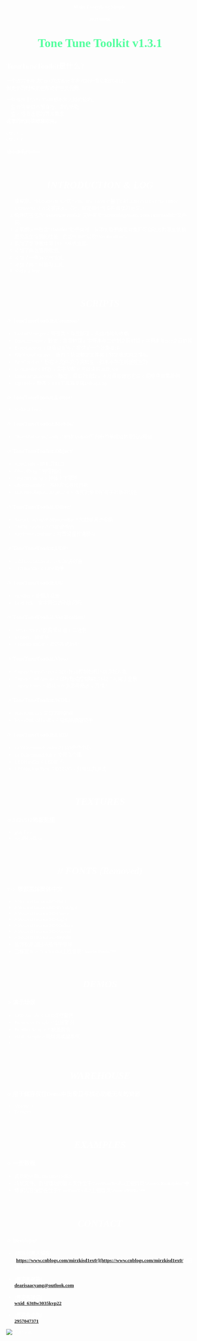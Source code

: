 <font face="Source Han Sans TC" size=2 color=#FFFFFF>

#### <center><font size=2>Make Everything Simple.</font></center>
#### <center><font size=2>2021/09/06</font></center>
# <center><font color="#54FF9F" size=6>**Tone Tune Toolkit v1.3.1**</font></center>
## ToneTuneToolkit是什么?
一个致力于帮助Unity六边形开发者减轻开发负担的项目。</br>
<s>但更多的时候是在帮助程序员偷懒。</s></br>

一些存在于Unity/C#中却不为人知的技巧。</br>
一些很简单但不想自行开发的功能。</br>
一些古怪且迷惑的开发需求。</br>
<strong>这里的代码请随意取用。</strong></br>
</br>
<kbd>Ctrl</kbd> + <kbd>C</kbd></br>
<kbd>Ctrl</kbd> + <kbd>V</kbd></br>
</br>
<s>哈！逮到你了！</s></br>

</br>

# <center>*INTRODUCTION & LOG*</center>
1. 请留意，“MirzkisD1Ex0”的“ToneTune Toolkit”基于<strong>GPL3.0</strong>(GNU General Public License v3.0)协议所开发。（对，就是那个传染性极强的协议。）
2. 插件内容包含“<strong>ToneTuneToolkit</strong>”文件夹及“<strong>StreamingAssets/ToneTuneToolkit</strong>”文件夹。
3. 当某模块中包含“**Handler**”助手类时，仅添加助手类至对象即可自动为其添加依赖。避免发生错误的组装。例如“**UDP**”以及“**Verification**”。
4. 添加了思源黑体简中OTF格式全套。
5. 添加了两张简易贴图。
6. 添加了一些演示用场景。
7. 添加了两个可怕的工具。
8. Nothing here.

</br>

# <center>*SCRIPTS*</center>
### -> ToneTuneToolkit.Common/
* ToolkitManager      // 管理类 // 存放路径 // 多数功能的依赖
* DataConverter       // 静态 // 数据转换 // 字符串与二进制之间转换 // 字符串与json之间转换
* EventListener       // 数值监听器 // 提供了一个泛型事件
* FileNameCapturer    // 静态 // 获取特定文件夹下特定格式的文件名
* PathChecker         // 静态 // 文件/文件夹检查 // 如果不存在则创建空的
* TextLoader          // 静态 // 文字加载 // 可以读取txt及json
* TimestampCapturer   // 静态 // 获取时间戳 // 本地获取静态方法 // 网络获取需单例
* TipTools            // 静态 // TTT工具箱专属Debug.Log

### -> ToneTuneToolkit.Editor/
* Nothing Here.

### -> ToneTuneToolkit.Mobile/
* ObjectRotateAndScale // 物体Android平台中的单指旋转及双指缩放

### -> ToneTuneToolkit.Object/
* NeonLight                   // 随机霓虹灯
* ObjectDrag                  // 物体拖动
* ObjectFloating              // 物体上下漂浮
* ObjectSearcher              // 多种方式寻找目标
* TraverseObejctChangeColor   // 改变对象及所有子对象的颜色

### -> ToneTuneToolkit.Other/
* AsyncLoadingWithProcessBar    // 加载场景进度条
* CMDLauncher                   // CMD命令行
* KeyPressSimulator             // 物理键盘按键模拟

### -> ToneTuneToolkit.UDP/
* UDPCommunicator   // UDP通讯器
* UDPHandler        // UDP助手

### -> ToneTuneToolkit.UI/
* Parallax    // 多层次视差
* TextFlick   // 文字通过透明度闪烁

### -> ToneTuneToolkit.Verification/
* AntiVerifier      // 反向验证器 // 二进制
* Verifier          // 验证器
* VerifierHandler   // 验证系统助手

### -> ToneTuneToolkit.View/
* CameraFocusObject   // 鼠标拖动控制相机环绕注视对象
* CameraLookAround    // 鼠标拖动控制相机环视 // 可用于全景
* CameraZoom          // 相机POV多层级缩放 // 开镜?

### -> ToneTuneToolkit.WOL/
* WakeOnLan           // 局域网唤醒器
* WakeOnLanHandler    // 局域网唤醒助手

### -> ToneTuneToolkit.LED/
* LEDCommandCenter // LED命令中心
* LEDCommandHub // 凌恩指令集
* LEDHandler // LED助手
* LEDNuclearShow // DEBUG // 灯带压力测试

</br>

# <center>*TEXTURES*</center>
### -> 512x512地板贴图
* grayfloor
* royalbluefloor

</br>

# <center>// *FONTS (Removed)*</center>
### // -> 思源黑体简体中文
* // SourceHanSansSC-Bold
* // SourceHanSansSC-ExtraLight
* // SourceHanSansSC-Heavy
* // SourceHanSansSC-Light
* // SourceHanSansSC-Medium
* // SourceHanSansSC-Normal
* // SourceHanSansSC-Regular
* 因体积原因已从插件中移除
* 已移至ToneTuneToolkit工程目录“<strong>Assets/Fonts</strong>”中

</br>

# <center>*DEMOS*</center>
### -> 演示场景
* LED Sample // LED灯控案例
* Panorama Sample // 全景案例
* Parallax Sample // 视差案例
* WOL Sample // 局域网唤醒案例
* ……

</br>

# <center>*WAREHOUSE*</center>
### -> 用于储存仅在Demo中出现且与核心功能无关的资源
* Materials
* Textures

</br>

# <center>*EXAMPLES*</center>
### -> 一些教程
* 该功能依赖ToneTuneToolkit
* 场景文件、教程辅助用脚本文件位于ToneTuneToolkit工程目录“<strong>Assets/Examples/</strong>”中
* 博客内容保存在位于ToneTuneToolkit工程目录“<strong>Assets/PDFs</strong>”中

</br>

# <center>*CONTACT*</center>
### -> Developer
* **[团队代言人博客]**</br>
  **[https://www.cnblogs.com/mirzkisd1ex0/](https://www.cnblogs.com/mirzkisd1ex0/ "记得常来光顾")**
  </br>

* **[开发者邮箱]**</br>
  **[dearisaacyang@outlook.com](https://outlook.live.com/ "欢迎来信联系")**
  </br>

* **[开发者微信]**</br>
  **[wxid_63t8w3035kvp22](https://weixin.qq.com/ "来啊交流啊")**
  </br>

* **[开发者企鹅]**</br>
  **[2957047371](https://im.qq.com/ "来啊交流啊")**
  </br>

![isaacyang](Materials/profile.jpg)

</font>